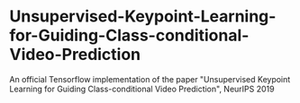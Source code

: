 # Unsupervised-Keypoint-Learning-for-Guiding-Class-conditional-Video-Prediction
An official Tensorflow implementation of the paper "Unsupervised Keypoint Learning for Guiding Class-conditional Video Prediction", NeurIPS 2019
